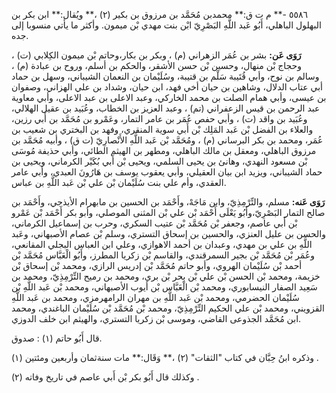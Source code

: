 ٥٥٨٦ -** م ت ق:** محمدبن مُحَمَّد بن مرزوق بن بكير (٢) ،** ويُقال:** ابن بكر بن البهلول الباهلي، أَبُو عَبد اللَّهِ البَصْرِيّ ابْن بنت مهدي بْن ميمون. وأكثر ما يأتي منسوبا إلى جده.

**رَوَى عَن:** بشر بن عُمَر الزهراني (م) ، وبكر بن بكار،وحاتم بْن ميمون الكِلابي (ت) ، وحجاج بْن منهال، وحسين بْن حسن الأشقر، والحكم بن أسلم، وروح بن عبادة (م) ، وسالم بن نوح، وأبي قُتَيبة سَلْم بن قتيبة، وسُلَيْمان بن النعمان الشيباني، وسهل بن حماد أبي عتاب الدلال، وشاهين بن حيان أخي فهد، ابن حيان، وشداد بن علي الهزاني، وصفوان بن عيسى، وأبي همام الصلت بن محمد الخاركي، وعبد الاعلى بن عبد الاعلى، وأبي معاوية عبد الرحمن بن قيس الزعفراني (تم) ، وعبد العزيز بن الخطاب، وعُبَيد بن عقيل الهلالي، وعُبَيد بن واقد (ت) ، وأبي حفص عُمَر بن عامر التمار، وعَمْرو بن مُحَمَّد بن أَبي رزين، والعلاء بن الفضل بْن عَبد المَلِك بْن أَبي سوية المنقري، وفهد بن البختري بن شعيب بن عُمَر، ومحمد بن بكر البرساني (م) ، ومُحَمَّد بْن عَبد اللَّهِ الأَنْصارِيّ (ت ق) ، وأبيه مُحَمَّد بن مرزوق الباهلي، ومعقل بن مالك الباهلي، ومطهر بن الهيثم الطائي، وأبي حذيفة مُوسَى بْن مسعود النهدي، وهانئ بن يحيى السلمي، ويحيى بْن أَبي بُكَيْر الكرماني، ويحيى بن حماد الشيباني، ويزيد ابن بيان العقيلي، وأبي يعقوب يوسف بن هَارُونَ العبدي، وأبي عامر العقدي، وأم علي بنت سُلَيْمان بْن علي بْن عَبد اللَّهِ بن عباس.

**رَوَى عَنه:** مسلم، والتِّرْمِذِيّ، وابن مَاجَهْ، وأَحْمَد بن الحسين بن مابهرام الأيذجي، وأَحْمَد بن صالح التمار البَصْرِيّ،وأَبُو يَعْلَى أَحْمَد بْن علي بْن المثنى الموصلي، وأبو بكر أَحْمَد بْن عَمْرو بْن أَبي عاصم، وجعفر بْن مُحَمَّد بْن عتيب السكري، وحرب بن إسماعيل الكرماني، والحسن بن عليل العنزي، والحسين بن إسحاق التستري، وسلم بْن عصام الأصبهاني، وعَبد اللَّهِ بن علي بن مهدي، وعبدان بن أحمد الاهوازي، وعلي ابن العباس البجلي المقانعي، وعُمَر بْن مُحَمَّد بْن بجير السمرقندي، والقاسم بْن زكريا المطرز، وأَبُو الْعَبَّاس مُحَمَّد بْن أحمد بْن سُلَيْمان الهروي، وأبو حاتم مُحَمَّد بْن إدريس الرازي، ومحمد بْن إسحاق بْن خزيمة، ومحمد بْن الحسن بْن علي بْن بحر بْن بري، ومحمد بن رميح التِّرْمِذِيّ، ومحمد بن سَعِيد الصفار النيسابوري، ومحمد بْن الْعَبَّاس بْن أيوب الأصبهاني، ومحمد بْن عَبد اللَّهِ بْن سُلَيْمان الحضرمي، ومحمد بْن عَبد اللَّهِ بن مهران الرامهرمزي، ومحمد بن عَبد اللَّهِ القزويني، ومحمد بْن علي الحكيم التِّرْمِذِيّ، ومحمد بْن مُحَمَّد بْن سُلَيْمان الباغندي، ومحمد ابن مُحَمَّد الجذوعى القاضي، وموسى بْن زكريا التستري، والهيثم ابن خلف الدوزي.

قال أَبُو حاتم (١) : صدوق.

وذكره ابنُ حِبَّان في كتاب "الثقات" (٢) ،** وَقَال:** مات سنةثمان وأربعين ومئتين (١) .

وكذلك قال أَبُو بكر بْن أَبي عاصم في تاريخ وفاته (٢) .